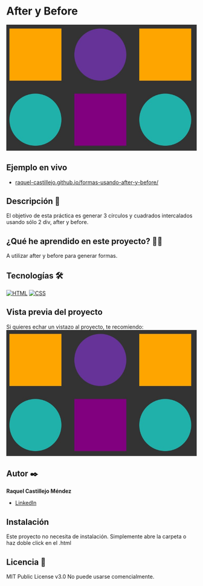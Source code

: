 # After y Before

![Imagen del proyecto](https://github.com/raquel-castillejo/011-reto-css/blob/main/resultado-final.jpg)

## Ejemplo en vivo

- [raquel-castillejo.github.io/formas-usando-after-y-before/](https://raquel-castillejo.github.io/formas-usando-after-y-before/)

## Descripción 📑

El objetivo de esta práctica es generar 3 círculos y cuadrados intercalados usando sólo 2 div, after y before.

## ¿Qué he aprendido en este proyecto? 🙇🏻

A utilizar after y before para generar formas.

## Tecnologías 🛠

<!-- Iconos sacados de: https://github.com/hendrasob/badges/blob/master/README.md y https://github.com/alexandresanlim/Badges4-README.md-Profile -->

[![HTML](https://img.shields.io/badge/HTML5-E34F26?style=for-the-badge&logo=html5&logoColor=white)](https://es.wikipedia.org/wiki/HTML5)
[![CSS](https://img.shields.io/badge/CSS3-1572B6?style=for-the-badge&logo=css3&logoColor=white)](https://es.wikipedia.org/wiki/CSS)

## Vista previa del proyecto

Si quieres echar un vistazo al proyecto, te recomiendo:
![Captura del proyecto](https://github.com/raquel-castillejo/011-reto-css/blob/main/resultado-final.jpg)

## Autor ✒️

**Raquel Castillejo Méndez**
- [LinkedIn](https://www.linkedin.com/in/raquel-castillejo-mendez)

## Instalación

Este proyecto no necesita de instalación. Simplemente abre la carpeta o haz doble click en el .html

## Licencia 📄

MIT Public License v3.0
No puede usarse comencialmente.
